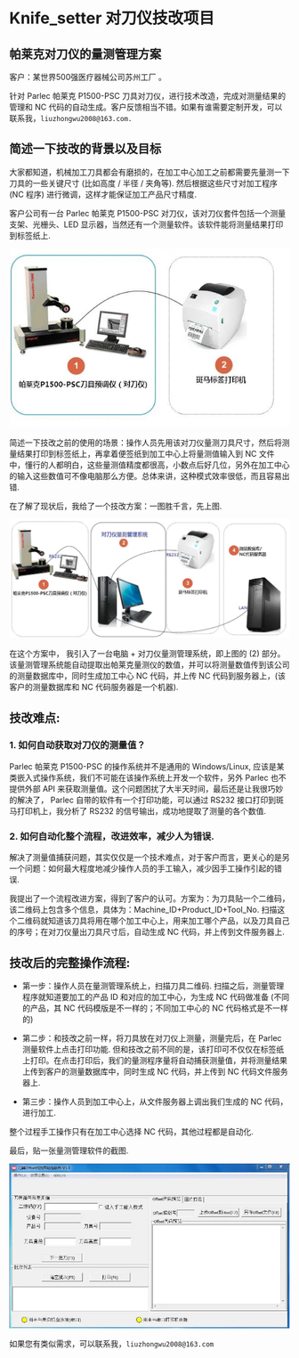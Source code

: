 # Knife_setter 对刀仪技改项目


## 帕莱克对刀仪的量测管理方案
客户：某世界500强医疗器械公司苏州工厂 。 

针对 Parlec 帕莱克 P1500-PSC 刀具对刀仪，进行技术改造，完成对测量结果的管理和 NC 代码的自动生成。客户反馈相当不错。如果有谁需要定制开发，可以联系我，`liuzhongwu2008@163.com.`

## 简述一下技改的背景以及目标

大家都知道，机械加工刀具都会有磨损的，在加工中心加工之前都需要先量测一下刀具的一些关键尺寸 (比如高度 / 半径 / 夹角等). 然后根据这些尺寸对加工程序 (NC 程序) 进行微调，这样才能保证加工产品尺寸精度.

客户公司有一台 Parlec 帕莱克 P1500-PSC 对刀仪，该对刀仪套件包括一个测量支架、光栅头、LED 显示器，当然还有一个测量软件。该软件能将测量结果打印到标签纸上.

![](../knife_setter_files/1.jpg)


简述一下技改之前的使用的场景：操作人员先用该对刀仪量测刀具尺寸，然后将测量结果打印到标签纸上，再拿着便签纸到加工中心上将量测值输入到 NC 文件中，懂行的人都明白，这些量测值精度都很高，小数点后好几位，另外在加工中心的输入这些数值可不像电脑那么方便。总体来讲，这种模式效率很低，而且容易出错.

在了解了现状后，我给了一个技改方案：一图胜千言，先上图.

![](../knife_setter_files/2.jpg)


在这个方案中， 我引入了一台电脑 + 对刀仪量测管理系统，即上图的 (2) 部分。该量测管理系统能自动提取出帕莱克量测仪的数值，并可以将测量数值传到该公司的测量数据库中，同时生成加工中心 NC 代码，并上传 NC 代码到服务器上，(该客户的测量数据库和 NC 代码服务器是一个机器).

## 技改难点:

### 1. 如何自动获取对刀仪的测量值？ 

Parlec 帕莱克 P1500-PSC 的操作系统并不是通用的 Windows/Linux, 应该是某类嵌入式操作系统，我们不可能在该操作系统上开发一个软件，另外 Parlec 也不提供外部 API 来获取测量值。这个问题困扰了大半天时间，最后还是让我很巧妙的解决了，  Parlec 自带的软件有一个打印功能，可以通过 RS232 接口打印到斑马打印机上，我分析了 RS232 的信号输出，成功地提取了测量的各个数值.

### 2. 如何自动化整个流程，改进效率，减少人为错误.

解决了测量值捕获问题，其实仅仅是一个技术难点，对于客户而言，更关心的是另一个问题：如何最大程度地减少操作人员的手工输入，减少因手工操作引起的错误.

我提出了一个流程改进方案，得到了客户的认可。方案为：为刀具贴一个二维码，该二维码上包含多个信息，具体为：Machine_ID+Product_ID+Tool_No. 扫描这个二维码就知道该刀具将用在哪个加工中心上，用来加工哪个产品，以及刀具自己的序号；在对刀仪量出刀具尺寸后，自动生成 NC 代码，并上传到文件服务器上. 


## 技改后的完整操作流程: 

 - 第一步：操作人员在量测管理系统上，扫描刀具二维码.  扫描之后，测量管理程序就知道要加工的产品 ID 和对应的加工中心，为生成 NC 代码做准备 (不同的产品，其 NC 代码模版是不一样的；不同加工中心的 NC 代码格式是不一样的)

 - 第二步：和技改之前一样，将刀具放在对刀仪上测量，测量完后，在 Parlec 测量软件上点击打印功能. 但和技改之前不同的是，该打印可不仅仅在标签纸上打印。在点击打印后，我们的量测程序量将自动捕获测量值，并将测量结果上传到客户的测量数据库中，同时生成 NC 代码，并上传到 NC 代码文件服务器上.

 - 第三步：操作人员到加工中心上，从文件服务器上调出我们生成的 NC 代码，进行加工. 

整个过程手工操作只有在加工中心选择 NC 代码，其他过程都是自动化.

最后，贴一张量测管理软件的截图. 

![](../knife_setter_files/3.jpg)

如果您有类似需求，可以联系我，`liuzhongwu2008@163.com`
